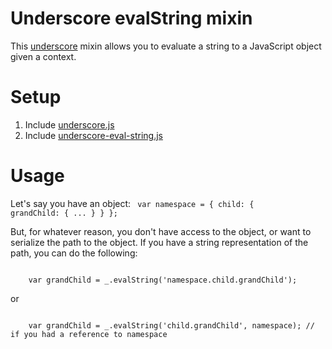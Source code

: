 # Underscore evalString mixin 
  
This [underscore](http://documentcloud.github.com/underscore/) mixin allows you to evaluate a string to a JavaScript object given a context. 

# Setup

1. Include [underscore.js](http://documentcloud.github.com/underscore/underscore-min.js) 
1. Include [underscore-eval-string.js](https://github.com/virajsanghvi/underscore-eval-string)

# Usage
Let's say you have an object:
<code>
	var namespace = {
		child: {
			grandChild: {
				...
			}
		}
	};
</code>

But, for whatever reason, you don't have access to the object, or want to serialize the path to the object. If you have a string representation of the path, you can do the following:

<code>
    var grandChild = _.evalString('namespace.child.grandChild');
</code>

or

<code>
    var grandChild = _.evalString('child.grandChild', namespace); // if you had a reference to namespace
</code>

